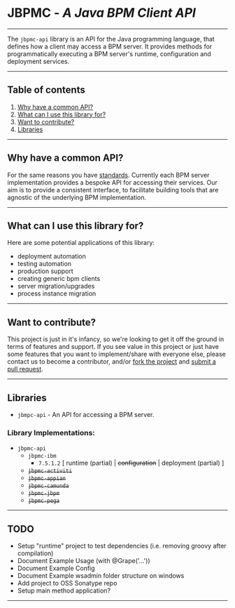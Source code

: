 # JBPMC - *A Java BPM Client API*
---

The `jbpmc-api` library is an API for the Java programming language, that defines how a client may access a BPM server. 
It provides methods for programmatically executing a BPM server's runtime, configuration and deployment services.

---

## Table of contents

1. [Why have a common API?](#why-have-a-common-api)
1. [What can I use this library for?](#what-can-i-use-this-library-for)
1. [Want to contribute?](#want-to-contribute)
1. [Libraries](#libraries)

---

## Why have a common API?

For the same reasons you have [standards](http://www.standards.org.au/StandardsDevelopment/What_is_a_Standard/Pages/Benefits-of-Standards.aspx).
Currently each BPM server implementation provides a bespoke API for accessing 
their services. Our aim is to provide a consistent interface, to facilitate 
building tools that are agnostic of the underlying BPM implementation. 

---

## What can I use this library for?
 
Here are some potential applications of this library:

- deployment automation
- testing automation
- production support
- creating generic bpm clients
- server migration/upgrades
- process instance migration

---

## Want to contribute?

This project is just in it's infancy, so we're looking to get it off the ground in terms of features and support. 
If you see value in this project or just have some features that you want to implement/share with everyone else, 
please contact us to become a contributor, and/or [fork the project](https://help.github.com/articles/fork-a-repo/) 
and [submit a pull request](https://help.github.com/articles/creating-a-pull-request/).

---

## Libraries

- `jbmpc-api` - An API for accessing a BPM server.

### Library Implementations:

- `jbpmc-api`
    - `jbpmc-ibm`
        - `7.5.1.2` [ runtime (partial) | <s>configuration</s> | deployment (partial) ]
    - <s>`jbpmc-activiti`</s>
    - <s>`jbpmc-appian`</s>
    - <s>`jbpmc-camunda`</s>
    - <s>`jbpmc-jbpm`</s>
    - <s>`jbpmc-pega`</s>

---

## TODO

- Setup "runtime" project to test dependencies (i.e. removing groovy after compilation)
- Document Example Usage (with @Grape('...'))
- Document Example Config
- Document Example wsadmin folder structure on windows
- Add project to OSS Sonatype repo
- Setup main method application?

---
